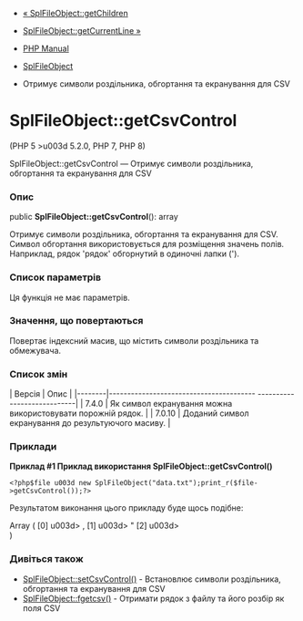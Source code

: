 - [« SplFileObject::getChildren](splfileobject.getchildren.md)
- [SplFileObject::getCurrentLine »](splfileobject.getcurrentline.md)

- [PHP Manual](index.md)
- [SplFileObject](class.splfileobject.md)
- Отримує символи роздільника, обгортання та екранування для CSV

# SplFileObject::getCsvControl

(PHP 5 \>u003d 5.2.0, PHP 7, PHP 8)

SplFileObject::getCsvControl — Отримує символи роздільника, обгортання
та екранування для CSV

### Опис

public **SplFileObject::getCsvControl**(): array

Отримує символи роздільника, обгортання та екранування для CSV.
Символ обгортання використовується для розміщення значень полів.
Наприклад, рядок 'рядок' обгорнутий в одиночні лапки (').

### Список параметрів

Ця функція не має параметрів.

### Значення, що повертаються

Повертає індексний масив, що містить символи роздільника та
обмежувача.

### Список змін

| Версія | Опис |
|--------|---------------------------------------- ----------------------------|
| 7.4.0 | Як символ екранування можна використовувати порожній рядок. |
| 7.0.10 | Доданий символ екранування до результуючого масиву. |

### Приклади

**Приклад #1 Приклад використання **SplFileObject::getCsvControl()****

` <?php$file u003d new SplFileObject("data.txt");print_r($file->getCsvControl());?> `

Результатом виконання цього прикладу буде щось подібне:

Array
(
[0] u003d> ,
[1] u003d> "
[2] u003d> \
)

### Дивіться також

- [SplFileObject::setCsvControl()](splfileobject.setcsvcontrol.md) -
Встановлює символи роздільника, обгортання та екранування для
CSV
- [SplFileObject::fgetcsv()](splfileobject.fgetcsv.md) - Отримати
рядок з файлу та його розбір як поля CSV
